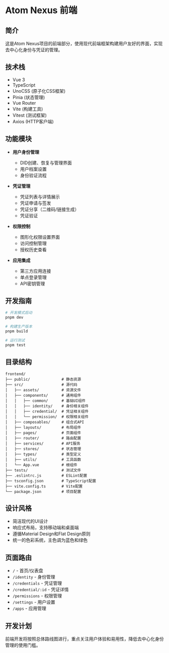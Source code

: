 # Atom Nexus 前端

## 简介

这是Atom Nexus项目的前端部分，使用现代前端框架构建用户友好的界面，实现去中心化身份与凭证的管理。

## 技术栈

- Vue 3
- TypeScript
- UnoCSS (原子化CSS框架)
- Pinia (状态管理)
- Vue Router
- Vite (构建工具)
- Vitest (测试框架)
- Axios (HTTP客户端)

## 功能模块

- **用户身份管理**
  - DID创建、恢复与管理界面
  - 用户档案设置
  - 身份验证流程

- **凭证管理**
  - 凭证列表与详情展示
  - 凭证申请与签发
  - 凭证分享（二维码/链接生成）
  - 凭证验证

- **权限控制**
  - 图形化权限设置界面
  - 访问控制管理
  - 授权历史查看

- **应用集成**
  - 第三方应用连接
  - 单点登录管理
  - API密钥管理

## 开发指南

```bash
# 开发模式启动
pnpm dev

# 构建生产版本
pnpm build

# 运行测试
pnpm test
```

## 目录结构

```
frontend/
├── public/              # 静态资源
├── src/                 # 源代码
│   ├── assets/          # 资源文件
│   ├── components/      # 通用组件
│   │   ├── common/      # 基础UI组件
│   │   ├── identity/    # 身份相关组件
│   │   ├── credential/  # 凭证相关组件
│   │   └── permission/  # 权限相关组件
│   ├── composables/     # 组合式API
│   ├── layouts/         # 布局组件
│   ├── pages/           # 页面组件
│   ├── router/          # 路由配置
│   ├── services/        # API服务
│   ├── stores/          # 状态管理
│   ├── types/           # 类型定义
│   ├── utils/           # 工具函数
│   └── App.vue          # 根组件
├── tests/               # 测试文件
├── .eslintrc.js         # ESLint配置
├── tsconfig.json        # TypeScript配置
├── vite.config.ts       # Vite配置
└── package.json         # 项目配置
```

## 设计风格

- 简洁现代的UI设计
- 响应式布局，支持移动端和桌面端
- 遵循Material Design和Flat Design原则
- 统一的色彩系统，主色调为蓝色和绿色

## 页面路由

- `/` - 首页/仪表盘
- `/identity` - 身份管理
- `/credentials` - 凭证管理
- `/credential/:id` - 凭证详情
- `/permissions` - 权限管理
- `/settings` - 用户设置
- `/apps` - 应用管理

## 开发计划

前端开发将按照总体路线图进行，重点关注用户体验和易用性，降低去中心化身份管理的使用门槛。 